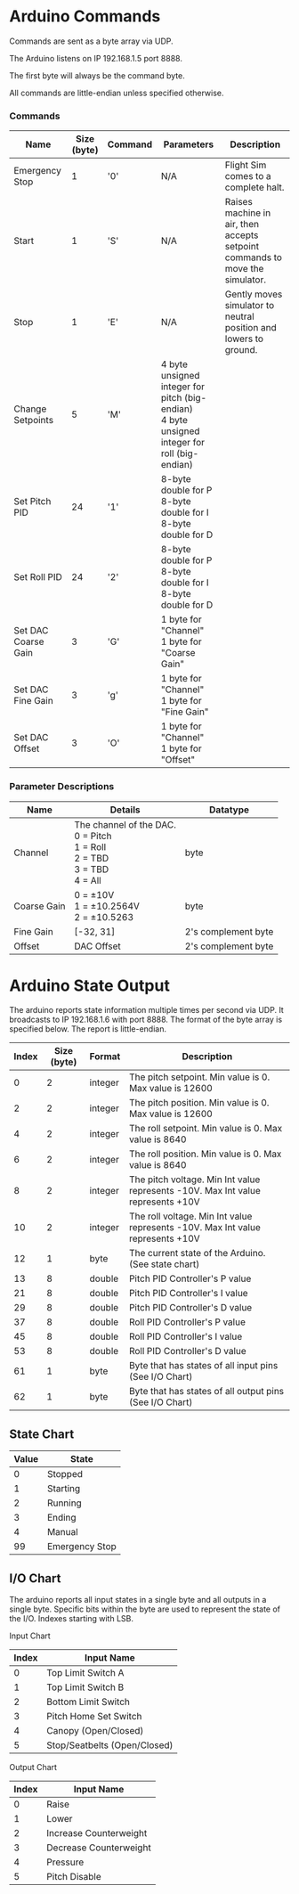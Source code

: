 # Arduino Commands
Commands are sent as a byte array via UDP.

The Arduino listens on IP 192.168.1.5 port 8888.

The first byte will always be the command byte.

All commands are little-endian unless specified otherwise.

### Commands

| Name             | Size (byte) | Command | Parameters                                   | Description |
| --------------   | ----------- | ------- | ----------------                                   | ----------- |
| Emergency Stop   | 1           | '0'     | N/A                                          | Flight Sim comes to a complete halt. |
| Start            | 1           | 'S'     | N/A                                          | Raises machine in air, then accepts setpoint commands to move the simulator. |
| Stop             | 1           | 'E'     | N/A                                          | Gently moves simulator to neutral position and lowers to ground. |
| Change Setpoints | 5           | 'M'     | 4 byte unsigned integer for pitch (big-endian)</br>4 byte unsigned integer for roll (big-endian) | |
| Set Pitch PID    | 24          | '1'     | 8-byte double for P</br> 8-byte double for I</br> 8-byte double for D | |
| Set Roll PID     | 24          | '2'     | 8-byte double for P</br> 8-byte double for I</br> 8-byte double for D  | |
| Set DAC Coarse Gain  | 3 | 'G' | 1 byte for "Channel"</br>1 byte for "Coarse Gain" | |
| Set DAC Fine Gain    | 3 | 'g' | 1 byte for "Channel"</br>1 byte for "Fine Gain" | |
| Set DAC Offset       | 3 | 'O' | 1 byte for "Channel"</br>1 byte for "Offset" | |

### Parameter Descriptions
| Name | Details         | Datatype |
|------|-----------------| -------- |
| Channel | The channel of the DAC. </br>0 = Pitch</br>1 = Roll</br>2 = TBD</br>3 = TBD</br>4 = All | byte |
| Coarse Gain | 0 = ±10V</br>1 = ±10.2564V</br>2 = ±10.5263 | byte |
| Fine Gain | [-32, 31] | 2's complement byte |
| Offset | DAC Offset | 2's complement byte |

# Arduino State Output

The arduino reports state information multiple times per second via UDP. It broadcasts to IP 192.168.1.6 with port 8888. The format of the byte array is specified below. The report is little-endian.

| Index | Size (byte) | Format  | Description                                             |
| ----- | ----------- | ------- | ------------------------------------------------------- |
| 0     | 2           | integer | The pitch setpoint. Min value is 0. Max value is 12600  |
| 2     | 2           | integer | The pitch position. Min value is 0. Max value is 12600  |
| 4     | 2           | integer | The roll setpoint. Min value is 0. Max value is 8640    |
| 6     | 2           | integer | The roll position. Min value is 0. Max value is 8640    |
| 8     | 2           | integer | The pitch voltage. Min Int value represents -10V. Max Int value represents +10V |
| 10    | 2           | integer | The roll voltage. Min Int value represents -10V. Max Int value represents +10V |
| 12    | 1           | byte    | The current state of the Arduino. (See state chart) |
| 13    | 8           | double  | Pitch PID Controller's P value |
| 21    | 8           | double  | Pitch PID Controller's I value |
| 29    | 8           | double  | Pitch PID Controller's D value |
| 37    | 8           | double  | Roll PID Controller's P value |
| 45    | 8           | double  | Roll PID Controller's I value |
| 53    | 8           | double  | Roll PID Controller's D value |
| 61    | 1           | byte    | Byte that has states of all input pins (See I/O Chart) |
| 62    | 1           | byte    | Byte that has states of all output pins (See I/O Chart) |

## State Chart
| Value | State          |
| ----- | -------------- |
| 0     | Stopped        |
| 1     | Starting       |
| 2     | Running        |
| 3     | Ending         |
| 4     | Manual         |
| 99    | Emergency Stop |


## I/O Chart
The arduino reports all input states in a single byte and all outputs in a single byte.
Specific bits within the byte are used to represent the state of the I/O. Indexes starting with LSB.

Input Chart

| Index | Input Name                   |
| ----- | ---------------------------- |
| 0     | Top Limit Switch A           |
| 1     | Top Limit Switch B           |
| 2     | Bottom Limit Switch          |
| 3     | Pitch Home Set Switch        |
| 4     | Canopy (Open/Closed)         |
| 5     | Stop/Seatbelts (Open/Closed) |

Output Chart

| Index | Input Name             |
| ----- | ---------------------- |
| 0     | Raise                  |
| 1     | Lower                  |
| 2     | Increase Counterweight |
| 3     | Decrease Counterweight |
| 4     | Pressure               |
| 5     | Pitch Disable          |
